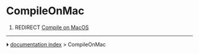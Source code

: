# CompileOnMac
1.  REDIRECT [Compile on MacOS](Compile_on_MacOS.md)



---
⏵ [documentation index](../README.md) > CompileOnMac
